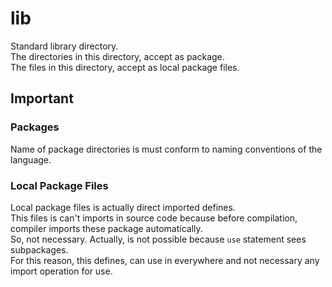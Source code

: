 # lib

Standard library directory. <br>
The directories in this directory, accept as package. <br>
The files in this directory, accept as local package files. <br>

## Important

### Packages

Name of package directories is must conform to naming conventions of the language.

### Local Package Files

Local package files is actually direct imported defines. <br>
This files is can't imports in source code because before compilation, compiler imports these package automatically. <br>
So, not necessary. Actually, is not possible because ``use`` statement sees subpackages. <br>
For this reason, this defines, can use in everywhere and not necessary any import operation for use.
